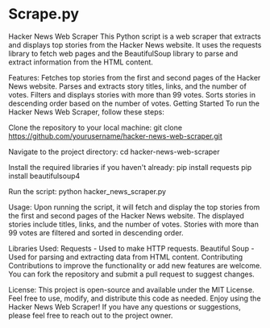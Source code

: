 # Scrape.py

Hacker News Web Scraper
This Python script is a web scraper that extracts and displays top stories from the Hacker News website. It uses the requests library to fetch web pages and the BeautifulSoup library to parse and extract information from the HTML content.

Features:
Fetches top stories from the first and second pages of the Hacker News website.
Parses and extracts story titles, links, and the number of votes.
Filters and displays stories with more than 99 votes.
Sorts stories in descending order based on the number of votes.
Getting Started
To run the Hacker News Web Scraper, follow these steps:

Clone the repository to your local machine:
git clone https://github.com/yourusername/hacker-news-web-scraper.git

Navigate to the project directory:
cd hacker-news-web-scraper

Install the required libraries if you haven't already:
pip install requests
pip install beautifulsoup4

Run the script:
python hacker_news_scraper.py

Usage:
Upon running the script, it will fetch and display the top stories from the first and second pages of the Hacker News website. The displayed stories include titles, links, and the number of votes. Stories with more than 99 votes are filtered and sorted in descending order.

Libraries Used:
Requests - Used to make HTTP requests.
Beautiful Soup - Used for parsing and extracting data from HTML content.
Contributing
Contributions to improve the functionality or add new features are welcome. You can fork the repository and submit a pull request to suggest changes.

License:
This project is open-source and available under the MIT License. Feel free to use, modify, and distribute this code as needed.
Enjoy using the Hacker News Web Scraper! If you have any questions or suggestions, please feel free to reach out to the project owner.
